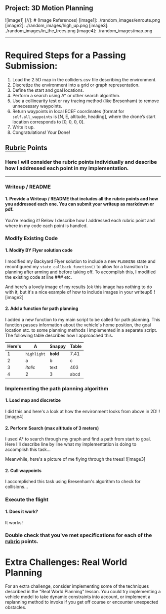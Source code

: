 ## Project: 3D Motion Planning
![image1]
[//]: # (Image References)
[image1]: ./random_images/enroute.png
[image2]: ./random_images/high_up.png
[image3]: ./random_images/in_the_trees.png
[image4]: ./random_images/map.png

---


# Required Steps for a Passing Submission:
1. Load the 2.5D map in the colliders.csv file describing the environment.
2. Discretize the environment into a grid or graph representation.
3. Define the start and goal locations.
4. Perform a search using A* or other search algorithm.
5. Use a collinearity test or ray tracing method (like Bresenham) to remove unnecessary waypoints.
6. Return waypoints in local ECEF coordinates (format for `self.all_waypoints` is [N, E, altitude, heading], where the drone’s start location corresponds to [0, 0, 0, 0].
7. Write it up.
8. Congratulations!  Your Done!

## [Rubric](https://review.udacity.com/#!/rubrics/1534/view) Points
### Here I will consider the rubric points individually and describe how I addressed each point in my implementation.  

---
### Writeup / README

#### 1. Provide a Writeup / README that includes all the rubric points and how you addressed each one.  You can submit your writeup as markdown or pdf.  

You're reading it! Below I describe how I addressed each rubric point and where in my code each point is handled.

### Modify Existing Code

#### 1. Modify BY Flyer solution code
I modified my Backyard Flyer solution to include a new `PLANNING` state and reconfigured my `state_callback_function()` to allow for a transition to planning after arming and before taking off. To accomplish this, I modified the existing code at line ### etc.

And here's a lovely image of my results (ok this image has nothing to do with it, but it's a nice example of how to include images in your writeup!)
![image2]


#### 2. Add a function for path planning
I added a new function to my main script to be called for path planning.  This function passes information about the vehicle's home position, the goal location etc. to some planning methods I implemented in a separate script. The following table describes how I approached this.

Here's | A | Snappy | Table
--- | --- | --- | ---
1 | `highlight` | **bold** | 7.41
2 | a | b | c
3 | *italic* | text | 403
4 | 2 | 3 | abcd

### Implementing the path planning algorithm

#### 1. Load map and discretize
I did this and here's a look at how the environment looks from above in 2D!
![image4]

#### 2. Perform Search (**max altitude of 3 meters**)
I used A* to search through my graph and find a path from start to goal.  Here I'll describe line by line what my implementation is doing to accomplish this task...

Meanwhile, here's a picture of me flying through the trees!
![image3]

#### 2. Cull waypoints
I accomplished this task using Bresenham's algorithm to check for collisions...

### Execute the flight
#### 1. Does it work?
It works!

### Double check that you've met specifications for each of the [rubric](https://review.udacity.com/#!/rubrics/1534/view) points.
  
# Extra Challenges: Real World Planning

For an extra challenge, consider implementing some of the techniques described in the "Real World Planning" lesson. You could try implementing a vehicle model to take dynamic constraints into account, or implement a replanning method to invoke if you get off course or encounter unexpected obstacles.


